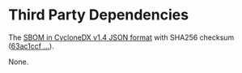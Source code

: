 # Third Party Dependencies

<!--[[[fill sbom_sha256()]]]-->
The [SBOM in CycloneDX v1.4 JSON format](https://git.sr.ht/~sthagen/locked-dict/blob/default/sbom/cdx.json) with SHA256 checksum ([63ac1ccf ...](https://git.sr.ht/~sthagen/locked-dict/blob/default/sbom/cdx.json.sha256 "sha256:63ac1ccf0944e30e55b307f54f1870810b3a4bbe8308b87b3ead4f0826745ffb")).
<!--[[[end]]] (checksum: d1976623c51e526af4fbc1bc477a580f)-->

None.

